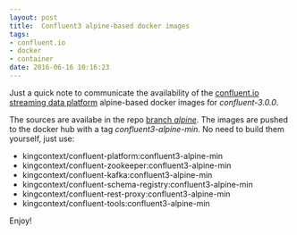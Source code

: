 ```yaml
---
layout: post
title:  Confluent3 alpine-based docker images
tags:
- confluent.io
- docker
- container
date: 2016-06-16 10:16:23
---
```

Just a quick note to communicate the availability of the [confluent.io streaming data platform](http://www.confluent.io) 
alpine-based docker images for *confluent-3.0.0*.

The sources are availabe in the repo [branch _alpine_](https://github.com/kingcontext/docker-images/tree/alpine). The images are pushed to the docker hub with a tag _confluent3-alpine-min_. No need to build them yourself, just use:

- kingcontext/confluent-platform:confluent3-alpine-min
- kingcontext/confluent-zookeeper:confluent3-alpine-min
- kingcontext/confluent-kafka:confluent3-alpine-min
- kingcontext/confluent-schema-registry:confluent3-alpine-min
- kingcontext/confluent-rest-proxy:confluent3-alpine-min
- kingcontext/confluent-tools:confluent3-alpine-min

Enjoy!
